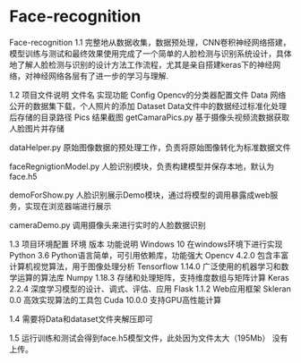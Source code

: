 # Face-recognition
Face-recognition
1.1
完整地从数据收集，数据预处理，CNN卷积神经网络搭建，模型训练与测试和最终效果使用完成了一个简单的人脸检测与识别系统设计，具体地了解人脸检测与识别的设计方法工作流程，尤其是亲自搭建keras下的神经网络，对神经网络各层有了进一步的学习与理解.

1.2 项目文件说明
文件名	实现功能
Config	Opencv的分类器配置文件
Data	网络公开的数据集下载，个人照片的添加
Dataset	Data文件中的数据经过标准化处理后存储的目录路径
Pics	结果截图
getCamaraPics.py	基于摄像头视频流数据获取人脸图片并存储

dataHelper.py
	原始图像数据的预处理工作，负责将原始图像转化为标准数据文件

faceRegnigtionModel.py
	人脸识别模块，负责构建模型并保存本地，默认为face.h5

demoForShow.py
	人脸识别展示Demo模块，通过将模型的调用暴露成web服务，实现在浏览器端进行展示

cameraDemo.py
	调用摄像头来进行实时的人脸数据识别

1.3 项目环境配置
环境	版本	功能说明
Windows	10	在windows环境下进行实现
Python	3.6	Python语言简单，可引用依赖库，功能强大
Opencv	4.2.0	包含丰富计算机视觉算法，用于图像处理分析
Tensorflow	1.14.0	广泛使用的机器学习和数学运算的算法库
Numpy	1.18.3	存储和处理矩阵，支持维度数组与矩阵计算
Keras	2.2.4	深度学习模型的设计、调式、评估、应用
Flask	1.1.2	Web应用框架
Skleran	0.0	高效实现算法的工具包
Cuda	10.0.0	支持GPU高性能计算

1.4 需要将Data和dataset文件夹解压即可

1.5 运行训练和测试会得到face.h5模型文件，此处因为文件太大（195Mb） 没有上传。
